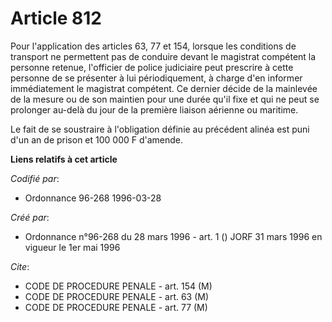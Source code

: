 # Article 812

Pour l'application des articles 63, 77 et 154, lorsque les conditions de transport ne permettent pas de conduire devant le
magistrat compétent la personne retenue, l'officier de police judiciaire peut prescrire à cette personne de se présenter à
lui périodiquement, à charge d'en informer immédiatement le magistrat compétent. Ce dernier décide de la mainlevée de la
mesure ou de son maintien pour une durée qu'il fixe et qui ne peut se prolonger au-delà du jour de la première liaison
aérienne ou maritime.

Le fait de se soustraire à l'obligation définie au précédent alinéa est puni d'un an de prison et 100 000 F d'amende.

**Liens relatifs à cet article**

_Codifié par_:

  - Ordonnance 96-268 1996-03-28

_Créé par_:

  - Ordonnance n°96-268 du 28 mars 1996 - art. 1 () JORF 31 mars 1996 en vigueur le 1er mai 1996

_Cite_:

  - CODE DE PROCEDURE PENALE - art. 154 (M)
  - CODE DE PROCEDURE PENALE - art. 63 (M)
  - CODE DE PROCEDURE PENALE - art. 77 (M)
